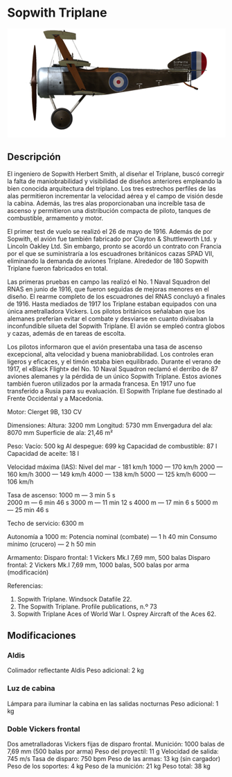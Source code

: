 # Sopwith Triplane

![soptriplane](../images/soptriplane.png)

## Descripción

El ingeniero de Sopwith Herbert Smith, al diseñar el Triplane, buscó corregir la falta de maniobrabilidad y visibilidad de diseños anteriores empleando la bien conocida arquitectura del triplano. Los tres estrechos perfiles de las alas permitieron incrementar la velocidad aérea y el campo de visión desde la cabina. Además, las tres alas proporcionaban una increíble tasa de ascenso y permitieron una distribución compacta de piloto, tanques de combustible, armamento y motor.

El primer test de vuelo se realizó el 26 de mayo de 1916. Además de por Sopwith, el avión fue también fabricado por Clayton & Shuttleworth Ltd. y Lincoln Oakley Ltd. Sin embargo, pronto se acordó un contrato con Francia por el que se suministraría a los escuadrones británicos cazas SPAD VII, eliminando la demanda de aviones Triplane. Alrededor de 180 Sopwith Triplane fueron fabricados en total.

Las primeras pruebas en campo las realizó el No. 1 Naval Squadron del RNAS en junio de 1916, que fueron seguidas de mejoras menores en el diseño. El rearme completo de los escuadrones del RNAS concluyó a finales de 1916. Hasta mediados de 1917 los Triplane estaban equipados con una única ametralladora Vickers. Los pilotos británicos señalaban que los alemanes preferían evitar el combate y desviarse en cuanto divisaban la inconfundible silueta del Sopwith Triplane. El avión se empleó contra globos y cazas, además de en tareas de escolta.

Los pilotos informaron que el avión presentaba una tasa de ascenso excepcional, alta velocidad y buena maniobrabilidad. Los controles eran ligeros y eficaces, y el timón estaba bien equilibrado. Durante el verano de 1917, el «Black Flight» del No. 10 Naval Squadron reclamó el derribo de 87 aviones alemanes y la pérdida de un único Sopwith Triplane. Estos aviones también fueron utilizados por la armada francesa. En 1917 uno fue transferido a Rusia para su evaluación. El Sopwith Triplane fue destinado al Frente Occidental y a Macedonia.


Motor:
Clerget 9B, 130 CV

Dimensiones:
Altura: 3200 mm
Longitud: 5730 mm
Envergadura del ala: 8070 mm
Superficie de ala: 21,46 m²

Peso:
Vacío: 500 kg 
Al despegue: 699 kg
Capacidad de combustible: 87 l
Capacidad de aceite: 18 l    

Velocidad máxima (IAS):
Nivel del mar - 181 km/h
1000 — 170 km/h
2000 — 160 km/h
3000 — 149 km/h
4000 — 138 km/h
5000 — 125 km/h
6000 — 106 km/h

Tasa de ascenso:
1000 m — 3 min 5 s  
2000 m — 6 min 46 s
3000 m — 11 min 12 s
4000 m — 17 min 6 s
5000 m — 25 min 46 s

Techo de servicio: 6300 m

Autonomía a 1000 m:
Potencia nominal (combate) — 1 h 40 min
Consumo mínimo (crucero) — 2 h 50 min

Armamento:
Disparo frontal: 1 Vickers Mk.I 7,69 mm, 500 balas
Disparo frontal: 2 Vickers Mk.I 7,69 mm, 1000 balas, 500 balas por arma (modificación)

Referencias:
1) Sopwith Triplane. Windsock Datafile 22.
2) The Sopwith Triplane. Profile publications, n.º 73
3) Sopwith Triplane Aces of World War I. Osprey Aircraft of the Aces 62.

## Modificaciones

### Aldis

Colimador reflectante Aldis
Peso adicional: 2 kg

### Luz de cabina

Lámpara para iluminar la cabina en las salidas nocturnas
Peso adicional: 1 kg

### Doble Vickers frontal

Dos ametralladoras Vickers fijas de disparo frontal.
Munición: 1000 balas de 7,69 mm (500 balas por arma)
Peso del proyectil: 11 g
Velocidad de salida: 745 m/s
Tasa de disparo: 750 bpm
Peso de las armas: 13 kg (sin cargador)
Peso de los soportes: 4 kg
Peso de la munición: 21 kg
Peso total: 38 kg